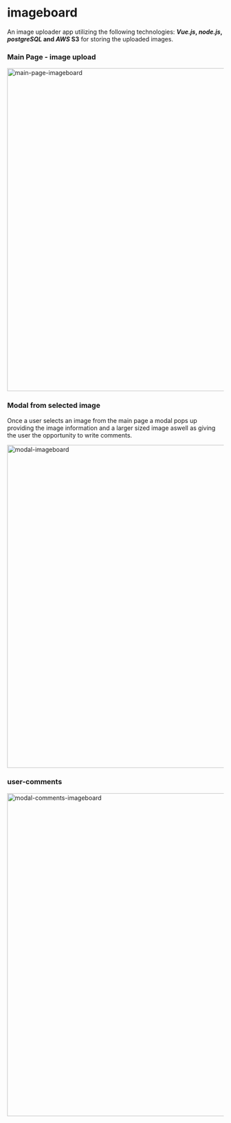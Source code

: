 # imageboard

An image uploader app utilizing the following technologies:  **_Vue.js_, _node.js_, _postgreSQL_ and _AWS_ S3** for storing the uploaded images.



### Main Page - image upload 



<img width="750" alt="main-page-imageboard" src="https://user-images.githubusercontent.com/35202276/38635204-e96e5c14-3dc4-11e8-94b3-136eda96d60f.png">




### Modal from selected image

Once a user selects an image from the main page a modal pops up providing the image information and a larger sized image aswell as giving the user the opportunity to write comments.



<img width="750" alt="modal-imageboard" src="https://user-images.githubusercontent.com/35202276/38635483-c04ba66a-3dc5-11e8-805e-0a7aea175039.png">




### user-comments 



<img width="750" alt="modal-comments-imageboard" src="https://user-images.githubusercontent.com/35202276/38635512-d8a6e4c2-3dc5-11e8-8ff7-0ef5318fc1a5.png">






